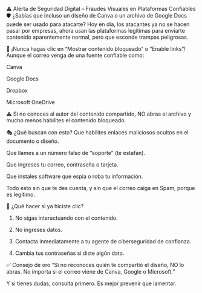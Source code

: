 ⚠️ Alerta de Seguridad Digital – Fraudes Visuales en Plataformas Confiables
🛡️ ¿Sabías que incluso un diseño de Canva o un archivo de Google Docs puede ser usado para atacarte?
Hoy en día, los atacantes ya no se hacen pasar por empresas, ahora usan las plataformas legítimas para enviarte contenido aparentemente normal, pero que esconde trampas peligrosas.

🚫 ¡Nunca hagas clic en “Mostrar contenido bloqueado” o “Enable links”!
Aunque el correo venga de una fuente confiable como:

Canva

Google Docs

Dropbox

Microsoft OneDrive

⚠️ Si no conoces al autor del contenido compartido, NO abras el archivo y mucho menos habilites el contenido bloqueado.

🎭 ¿Qué buscan con esto?
Que habilites enlaces maliciosos ocultos en el documento o diseño.

Que llames a un número falso de “soporte” (te estafan).

Que ingreses tu correo, contraseña o tarjeta.

Que instales software que espía o roba tu información.

Todo esto sin que te des cuenta, y sin que el correo caiga en Spam, porque es legítimo.


🧯 ¿Qué hacer si ya hiciste clic?
1. No sigas interactuando con el contenido.

2. No ingreses datos.

3. Contacta inmediatamente a tu agente de ciberseguridad de confianza.

4. Cambia tus contraseñas si diste algún dato.

✅ Consejo de oro
“Si no reconoces quién te compartió el diseño, NO lo abras. No importa si el correo viene de Canva, Google o Microsoft.”

Y si tienes dudas, consulta primero. Es mejor prevenir que lamentar.